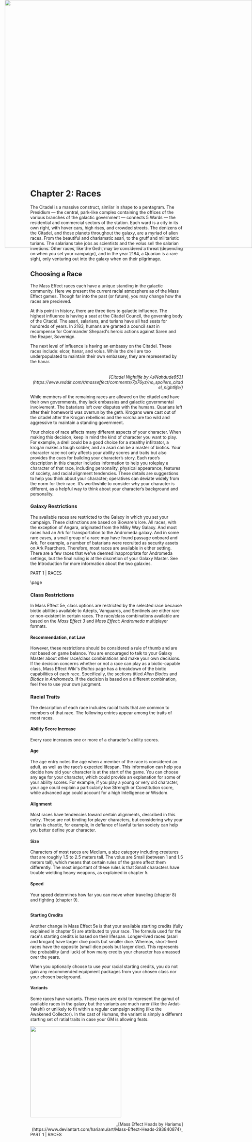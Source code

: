 <img 
  src='https://github.com/queryluke/masseffect-5e-pdf/blob/master/images/citadel_nightlife.png?raw=true' 
  style='position:absolute; top:0; right:0px; width:816px' />
  
<div style='margin-top:570px'></div>

# Chapter 2: Races

The Citadel is a massive construct, similar in shape to a pentagram. The Presidium — the central, park-like
complex containing the offices of the various branches of the galactic government — connects 5 Wards — the 
residential and commercial sectors of the station. Each ward is a city in its own right, with hover cars, high 
rises, and crowded streets. The denizens of the Citadel, and those planets throughout the galaxy, are a myriad 
of alien races. From the beautiful and charismatic asari, to the gruff and militaristic turians. The salarians
take jobs as scientists and the volus sell the salarian invetions. Other races, like the Geth, may be considered
a threat (depending on when you set your campaign), and in the year 2184, a Quarian is a rare sight, only
venturing out into the galaxy when on their pilgrimage.

## Choosing a Race

The Mass Effect races each have a unique standing in the galactic community. Here we present the current 
racial atmosphere as of the Mass Effect games. Though far into the past (or future), you may change how
the races are precieved.

At this point in history, there are three tiers to galactic influence. The highest influence is having a 
seat at the Citadel Council, the governing body of the Citadel. The asari, salarians, and turians have all 
had seats for hundreds of years. In 2183, humans are granted a council seat in recompense for Commander
Shepard's heroic actions against Saren and the Reaper, Sovereign.

The next level of influence is having an embassy on the Citadel. These races include: elcor, hanar,
and volus. While the drell are too underpopulated to maintain their own embassey, they are represented by the
hanar.

```
```

<div style='text-align: right; margin-top: 20px; font-style: italic'>
[Citadel Nightlife by /u/Nahdude653](https://www.reddit.com/r/masseffect/comments/7p76yz/no_spoilers_citadel_nightlife/)
</div>

While members of the remaining races are allowed on the citadel and have their own governments, they lack
embassies and galactic governmental involvement. The batarians left over disputes with the humans. Quarians
left after their homeworld was overrun by the geth. Krogans were cast out of the citadel after the Krogan
rebellions and the vorcha are too wild and aggressive to maintain a standing government.


Your choice of race affects many different aspects of your character. When making this decision, keep in mind
the kind of character you want to play. For example, a drell could be a good choice for a stealthy infiltrator,
a krogan makes a tough soldier, and an asari can be a master of biotics. Your character race not only affects
your ability scores and traits but also provides the cues for building your character’s story. Each race’s
description in this chapter includes information to help you roleplay a character of that race, including
personality, physical appearance, features of society, and racial alignment tendencies. These details are
suggestions to help you think about your character; operatives can deviate widely from the norm for their race.
It’s worthwhile to consider why your character is different, as a helpful way to think about your character’s
background and personality.

### Galaxy Restrictions
The available races are restricted to the Galaxy in which you set your campaign. These distinctions are
based on Bioware's lore. All races, with the exception of Angara, originated from the Milky Way Galaxy. And most
races had an Ark for transportation to the Andromeda galaxy. And in some rare cases, a small group of a race may
have found passage onboard and Ark. For example, a number of batarians were recruited as security assets on Ark
Paarchero. Therefore, most races are available in either setting. There are a few races that we've deemed
inappropriate for Andromeda settings, but the final ruling is at the discretion of your Galaxy Master. See 
the Introduction for more information about the two galaxies.

<div class='pageNumber auto'></div>
<div class='footnote'>PART 1 | RACES</div>


\page

### Class Restrictions
In Mass Effect 5e, class options are restricted by the selected race because biotic abilities available to
Adepts, Vanguards, and Sentinels are either rare or non-existent in certain races. The race/class combinations 
available are based on the _Mass Effect 3_ and _Mass Effect: Andromeda_ multiplayer formats.

#### Recommendation, not Law
However, these restrictions should be considered a rule of thumb and are _not_ based on game balance. You are
encouraged to talk to your Galaxy Master about other race/class combinations and make your own decisions. If the
decision concerns whether or not a race can play as a biotic-capable class, Mass Effect Wiki's _Biotics_ page 
has a breakdown of the biotic capabilities of each race. Specifically, the sections titled _Alien Biotics_ and 
_Biotics in Andromeda_. If the decision is based on a different combination, feel free to use your own judgment.


### Racial Traits

The description of each race includes racial traits that are common to members of that race. The following 
entries appear among the traits of most races.

#### Ability Score Increase
Every race increases one or more of a character’s ability scores. 

#### Age 
The age entry notes the age when a member of the race is considered an adult, as well as the race’s expected
lifespan. This information can help you decide how old your character is at the start of the game. You can
choose any age for your character, which could provide an explanation for some of your ability scores. For
example, if you play a young or very old character, your age could explain a particularly low Strength or
Constitution score, while advanced age could account for a high Intelligence or Wisdom.

#### Alignment 
Most races have tendencies toward certain alignments, described in this entry. These are not binding for 
player characters, but considering why your turian is chaotic, for example, in defiance of lawful turian 
society can help you better define your character.

#### Size 
Characters of most races are Medium, a size category including creatures that are roughly 1.5 to 2.5 meters 
tall. The volus are Small (between 1 and 1.5 meters tall), which means that certain rules of the game affect
them differently. The most important of these rules is that Small characters have trouble wielding heavy
weapons, as explained in chapter 5.

#### Speed 
Your speed determines how far you can move when traveling (chapter 8) and fighting (chapter 9).

```
```

#### Starting Credits
Another change in Mass Effect 5e is that your available starting credits (fully explained in chapter 5)
are attributed to your race. The formula used for the race's starting credits is based on their lifespan.
Longer-lived races (asari and krogan) have larger dice pools but smaller dice. Whereas, short-lived races
have the opposite (small dice pools but larger dice). This represents the probability (and luck) of how many
credits your character has amassed over the years.

When you optionally choose to use your racial starting credits, you do not gain any recommended equipment packages
from your chosen class nor your chosen background.

#### Variants
Some races have variants. These races are exist to represent the gamut of available races in the galaxy
but the variants are much rarer (like the Ardat-Yakshi) or unlikely to fit within a regular campaign
setting (like the Awakened Collector). In the cast of Humans, the variant is simply a different starting
set of ratial traits in case your GM is allowing feats.

<img 
  src='https://github.com/queryluke/masseffect-5e-pdf/blob/master/images/race_heads.png?raw=true' 
  style='width:300px' />
<div style='text-align:right'>
  _[Mass Effect Heads by Hariamu](https://www.deviantart.com/hariamu/art/Mass-Effect-Heads-293840874)_
</div>

<div class='pageNumber auto'></div>
<div class='footnote'>PART 1 | RACES</div>
